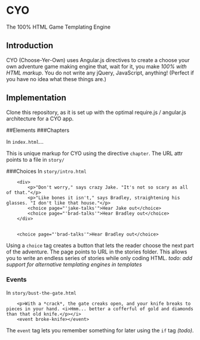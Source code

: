 CYO
===

The 100% HTML Game Templating Engine

Introduction
------------
CYO (Choose-Yer-Own) uses Angular.js directives to create a choose your own adventure game making engine that, wait for it, you make *100% with HTML markup*. You do not write any jQuery, JavaScript, anything! (Perfect if you have no idea what these things are.)

Implementation
--------------
Clone this repository, as it is set up with the optimal require.js / angular.js architecture for a CYO app.

##Elements
###Chapters

In `index.html`...

   <chapter url='intro'></chapter>

This is unique markup for CYO using the directive `chapter`. The URL attr points to a file in `story/`


###Choices
In `story/intro.html`

		<div>
			<p>"Don't worry," says crazy Jake. "It's not so scary as all of that."</p>
			<p>"Like bones it isn't," says Bradley, straightening his glasses. "I don't like that house."</p>
			<choice page="'jake-talks'">Hear Jake out</choice>
			<choice page="'brad-talks'">Hear Bradley out</choice>
		</div>


		<choice page="'brad-talks'">Hear Bradley out</choice>

Using a `choice` tag creates a button that lets the reader choose the next part of the adventure. The page points to URL in the stories folder. This allows you to write an endless series of stories while only coding HTML. *todo: add support for alternative templating engines in templates*


### Events
In `story/bust-the-gate.html`

		<p>With a *crack*, the gate creaks open, and your knife breaks to pieces in your hand. <i>Hmm... better a cofferful of gold and diamonds than that old knife.</p></i>
		<event broke-knife></event>

The `event` tag lets you remember something for later using the `if` tag *(todo)*.